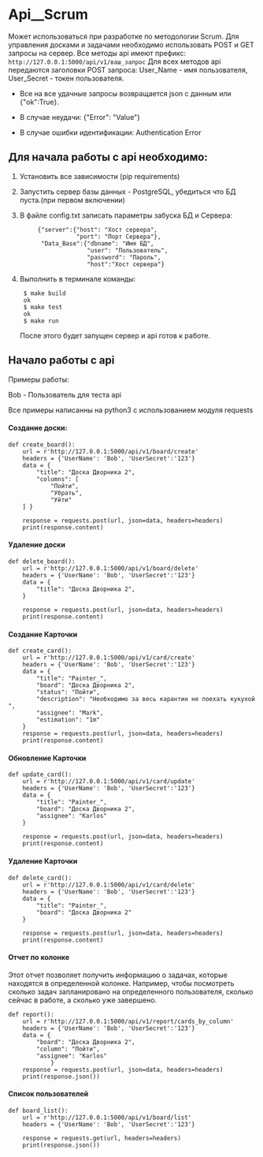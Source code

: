 # Api__Scrum

Может использоваться при разработке по методологии Scrum. Для управления досками и задачами необходимо использовать POST и GET запросы на сервер. Все методы api имеют префикс: `http://127.0.0.1:5000/api/v1/ваш_запрос`
Для всех методов api передаются заголовки POST запроса: User_Name - имя пользователя, User_Secret - токен пользователя.

* Все на все удачные запросы возвращается json c данным или {"ok":True}. 

* В случае неудачи: {"Error": "Value"} 
* В случае ошибки идентификации: Authentication Error

## Для начала работы с api необходимо:

1. Установить все зависимости (pip requirements)
2. Запустить сервер базы данных - PostgreSQL, убедиться что БД пуста.(при первом включении)
3. В файле config.txt записать параметры забуска БД и Сервера:

		    {"server":{"host": "Хост сервера", 
                       "port": "Порт Сервера"}, 
             "Data_Base":{"dbname": "Имя БД", 
                   	 	  "user": "Пользователь", 
                     	  "password": "Пароль", 
                    	  "host":"Хост сервера"}
4. Выполнить в терминале команды: 

		$ make build
		ok
		$ make test
		ok
		$ make run
	После этого будет запущен сервер и api готов к работе.
	
## Начало работы с api
Примеры работы:

Bob - Пользователь для теста api

Все примеры написанны на python3 c использованием модуля requests

#### Создание доски:

	def create_board():
	    url = r'http://127.0.0.1:5000/api/v1/board/create'
	    headers = {'UserName': 'Bob', 'UserSecret':'123'}
	    data = {
	        "title": "Доска Дворника 2",
	        "columns": [
	            "Пойти",
	            "Убрать",
	            "Уйти"
	    ] }

	    response = requests.post(url, json=data, headers=headers)
	    print(response.content)
#### Удаление доски

	def delete_board():
	    url = r'http://127.0.0.1:5000/api/v1/board/delete'
	    headers = {'UserName': 'Bob', 'UserSecret':'123'}
	    data = {
	        "title": "Доска Дворника 2",
	    }

	    response = requests.post(url, json=data, headers=headers)
	    print(response.content)

#### Создание Карточки

	def create_card():
	    url = r'http://127.0.0.1:5000/api/v1/card/create'
	    headers = {'UserName': 'Bob', 'UserSecret':'123'}
	    data = {
	        "title": "Painter_",
	        "board": "Доска Дворника 2",
	        "status": "Пойти",
	        "description": "Необходимо за весь карантин не поехать кукухой ",
	        "assignee": "Mark",
	        "estimation": "1m"
	    }
	    response = requests.post(url, json=data, headers=headers)
	    print(response.content)
#### Обновление Карточки
	def update_card():
	    url = r'http://127.0.0.1:5000/api/v1/card/update'
	    headers = {'UserName': 'Bob', 'UserSecret':'123'}
	    data = {
	        "title": "Painter_",
	        "board": "Доска Дворника 2",
	        "assignee": "Karlos"
	    }

	    response = requests.post(url, json=data, headers=headers)
	    print(response.content)
#### Удаление Карточки
	def delete_card():
	    url = r'http://127.0.0.1:5000/api/v1/card/delete'
	    headers = {'UserName': 'Bob', 'UserSecret':'123'}
	    data = {
	        "title": "Painter_",
	        "board": "Доска Дворника 2"
	    }

	    response = requests.post(url, json=data, headers=headers)
	    print(response.content)
#### Отчет по колонке
Этот отчет позволяет получить информацию о задачах, которые находятся в определенной колонке. Например, чтобы посмотреть сколько задач запланировано на определенного пользователя, сколько сейчас в работе, а сколько уже завершено.

	def report():
	    url = r'http://127.0.0.1:5000/api/v1/report/cards_by_column'
	    headers = {'UserName': 'Bob', 'UserSecret':'123'}
	    data = {
	        "board": "Доска Дворника 2",
	        "column": "Пойти",
	        "assignee": "Karlos"
			    }
		response = requests.post(url, json=data, headers=headers)
        print(response.json())
#### Список пользователей
	def board_list():
	    url = r'http://127.0.0.1:5000/api/v1/board/list'
	    headers = {'UserName': 'Bob', 'UserSecret':'123'}

	    response = requests.get(url, headers=headers)
	    print(response.json())